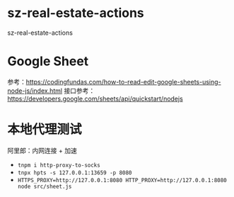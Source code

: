 # sz-real-estate-actions
sz-real-estate-actions

# Google Sheet

参考：https://codingfundas.com/how-to-read-edit-google-sheets-using-node-js/index.html
接口参考：https://developers.google.com/sheets/api/quickstart/nodejs

# 本地代理测试
阿里郎：内网连接 + 加速

* `tnpm i http-proxy-to-socks`
* `tnpx hpts -s 127.0.0.1:13659 -p 8080`
* `HTTPS_PROXY=http://127.0.0.1:8080 HTTP_PROXY=http://127.0.0.1:8080 node src/sheet.js`